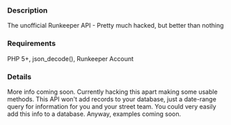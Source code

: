 ### Description
The unofficial Runkeeper API - Pretty much hacked, but better than nothing

### Requirements
PHP 5+, json_decode(), Runkeeper Account

### Details
More info coming soon. Currently hacking this apart making some usable methods. This API won't add records to your database, just a date-range query for information for you and your street team. You could very easily add this info to a database. Anyway, examples coming soon.